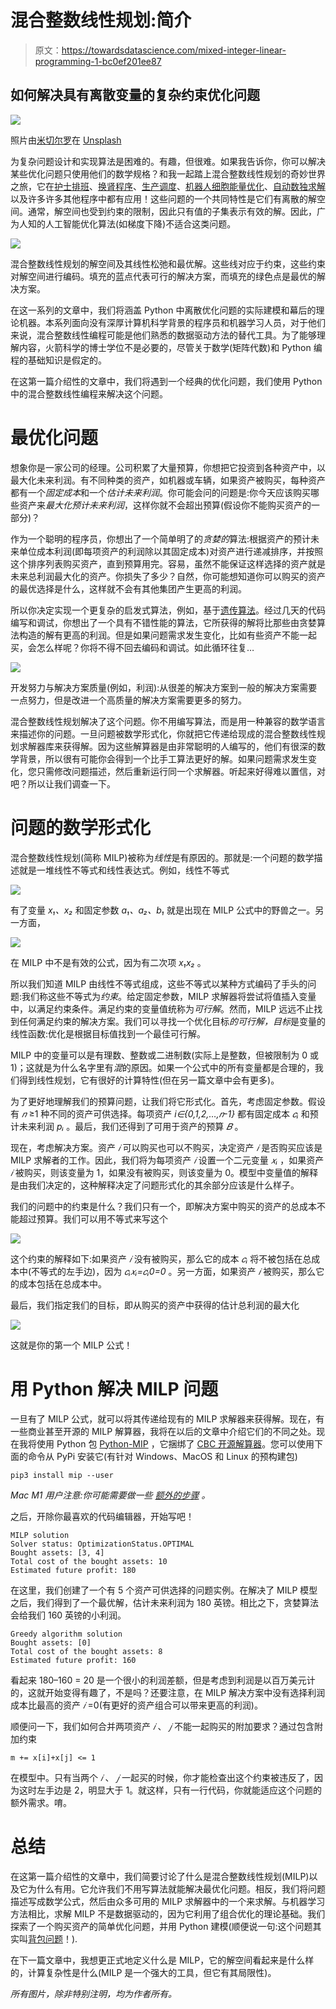 # 混合整数线性规划:简介

> 原文：<https://towardsdatascience.com/mixed-integer-linear-programming-1-bc0ef201ee87>

## 如何解决具有离散变量的复杂约束优化问题

![](img/a8f29336c47dd047664744fdc9e28621.png)

照片由[米切尔罗](https://unsplash.com/@mitchel3uo?utm_source=medium&utm_medium=referral)在 [Unsplash](https://unsplash.com?utm_source=medium&utm_medium=referral)

为复杂问题设计和实现算法是困难的。有趣，但很难。如果我告诉你，你可以解决某些优化问题只使用他们的数学规格？和我一起踏上混合整数线性规划的奇妙世界之旅，它在[护士排班](https://www.researchgate.net/publication/220366435_The_State_of_the_Art_of_Nurse_Rostering)、[换肾程序](https://www.ncbi.nlm.nih.gov/pmc/articles/PMC4311855/)、[生产调度](http://egon.cheme.cmu.edu/Papers/HaderaHarjunkoski_SteelProdElec.pdf)、[机器人细胞能量优化](https://arxiv.org/pdf/1802.05925.pdf)、[自动数独求解](/using-integer-linear-programming-to-solve-sudoku-puzzles-15e9d2a70baa)以及许多许多其他程序中都有应用！这些问题的一个共同特性是它们有离散的解空间。通常，解空间也受到约束的限制，因此只有值的子集表示有效的解。因此，广为人知的人工智能优化算法(如梯度下降)不适合这类问题。

![](img/81577097ebf94e43b30de45042ecdbd7.png)

混合整数线性规划的解空间及其线性松弛和最优解。这些线对应于约束，这些约束对解空间进行编码。填充的蓝点代表可行的解决方案，而填充的绿色点是最优的解决方案。

在这一系列的文章中，我们将涵盖 Python 中离散优化问题的实际建模和幕后的理论机器。本系列面向没有深厚计算机科学背景的程序员和机器学习人员，对于他们来说，混合整数线性编程可能是他们熟悉的数据驱动方法的替代工具。为了能够理解内容，火箭科学的博士学位不是必要的，尽管关于数学(矩阵代数)和 Python 编程的基础知识是假定的。

在这第一篇介绍性的文章中，我们将遇到一个经典的优化问题，我们使用 Python 中的混合整数线性编程来解决这个问题。

# 最优化问题

想象你是一家公司的经理。公司积累了大量预算，你想把它投资到各种资产中，以最大化未来利润。有不同种类的资产，如机器或车辆，如果资产被购买，每种资产都有一个*固定成本*和一个*估计未来利润*。你可能会问的问题是:你今天应该购买哪些资产来*最大化预计未来利润*，这样你就不会超出预算(假设你不能购买资产的一部分)？

作为一个聪明的程序员，你想出了一个简单明了的*贪婪的*算法:根据资产的预计未来单位成本利润(即每项资产的利润除以其固定成本)对资产进行递减排序，并按照这个排序列表购买资产，直到预算用完。容易，虽然不能保证这样选择的资产就是未来总利润最大化的资产。你损失了多少？自然，你可能想知道你可以购买的资产的最优选择是什么，这样就不会有其他集团产生更高的利润。

所以你决定实现一个更复杂的启发式算法，例如，基于[遗传算法](https://mpatacchiola.github.io/blog/2017/03/14/dissecting-reinforcement-learning-5.html)。经过几天的代码编写和调试，你想出了一个具有不错性能的算法，它所获得的解将比那些由贪婪算法构造的解有更高的利润。但是如果问题需求发生变化，比如有些资产不能一起买，会怎么样呢？你将不得不回去编码和调试。如此循环往复…

![](img/e22a44986b38ab850d7ddd82ca4fb0a2.png)

开发努力与解决方案质量(例如，利润):从很差的解决方案到一般的解决方案需要一点努力，但是改进一个高质量的解决方案需要更多的努力。

混合整数线性规划解决了这个问题。你不用编写算法，而是用一种兼容的数学语言来描述你的问题。一旦问题被数学形式化，你就把它传递给现成的混合整数线性规划求解器库来获得解。因为这些解算器是由非常聪明的人编写的，他们有很深的数学背景，所以很有可能你会得到一个比手工算法更好的解。如果问题需求发生变化，您只需修改问题描述，然后重新运行同一个求解器。听起来好得难以置信，对吧？所以让我们调查一下。

# 问题的数学形式化

混合整数线性规划(简称 MILP)被称为*线性*是有原因的。那就是:一个问题的数学描述就是一堆线性不等式和线性表达式。例如，线性不等式

![](img/eb08d63f048ccefbf0f9fc16dcff87e1.png)

有了变量 *x₁、x₂* 和固定参数 *a₁、a₂、b₁* 就是出现在 MILP 公式中的野兽之一。另一方面，

![](img/c10e3d83b55945847164ee61c086897c.png)

在 MILP 中不是有效的公式，因为有二次项 *x₁x₂* 。

所以我们知道 MILP 由线性不等式组成，这些不等式以某种方式编码了手头的问题:我们称这些不等式为*约束*。给定固定参数，MILP 求解器将尝试将值插入变量中，以满足约束条件。满足约束的变量值统称为*可行解*。然而，MILP 远远不止找到任何满足约束的解决方案。我们可以寻找一个优化目标*的可行解，目标*是变量的线性函数:优化是根据目标值找到一个最佳可行解。

MILP 中的变量可以是有理数、整数或二进制数(实际上是整数，但被限制为 0 或 1)；这就是为什么名字里有*混*的原因。如果一个公式中的所有变量都是合理的，我们得到线性规划，它有很好的计算特性(但在另一篇文章中会有更多)。

为了更好地理解我们的预算问题，让我们将它形式化。首先，考虑固定参数。假设有 *𝑛* ≥1 种不同的资产可供选择。每项资产 *i∈{0,1,2,…,𝑛-1}* 都有固定成本 *𝑐ᵢ* 和预计未来利润 *pᵢ* 。最后，我们还得到了可用于资产的预算 *𝐵* 。

现在，考虑解决方案。资产 *𝑖* 可以购买也可以不购买，决定资产 *𝑖* 是否购买应该是 MILP 求解者的工作。因此，我们将为每项资产 *𝑖* 设置一个二元变量 *𝑥ᵢ* ，如果资产 *𝑖* 被购买，则该变量为 1，如果没有被购买，则该变量为 0。模型中变量值的解释是由我们决定的，这种解释决定了问题形式化的其余部分应该是什么样子。

我们的问题中的约束是什么？我们只有一个，即解决方案中购买的资产的总成本不能超过预算。我们可以用不等式来写这个

![](img/24eda6e4f310f8f76cb9569430fff214.png)

这个约束的解释如下:如果资产 *𝑖* 没有被购买，那么它的成本 *𝑐ᵢ* 将不被包括在总成本中(不等式的左手边)，因为 *𝑐ᵢ𝑥ᵢ=𝑐ᵢ0=0* 。另一方面，如果资产 *𝑖* 被购买，那么它的成本包括在总成本中。

最后，我们指定我们的目标，即从购买的资产中获得的估计总利润的最大化

![](img/c8ee515624ad5506fb281574cfae8217.png)

这就是你的第一个 MILP 公式！

# 用 Python 解决 MILP 问题

一旦有了 MILP 公式，就可以将其传递给现有的 MILP 求解器来获得解。现在，有一些商业甚至开源的 MILP 解算器，我将在以后的文章中介绍它们的不同之处。现在我将使用 Python 包 [Python-MIP](https://www.python-mip.com/) ，它捆绑了 [CBC 开源解算器](https://github.com/coin-or/Cbc)。您可以使用下面的命令从 PyPi 安装它(有针对 Windows、MacOS 和 Linux 的预构建包)

```
pip3 install mip --user
```

*Mac M1 用户注意:你可能需要做一些* [*额外的步骤*](https://github.com/coin-or/python-mip/issues/165#issuecomment-1058946026) *。*

之后，开除你最喜欢的代码编辑器，开始写吧！

```
MILP solution
Solver status: OptimizationStatus.OPTIMAL
Bought assets: [3, 4]
Total cost of the bought assets: 10
Estimated future profit: 180
```

在这里，我们创建了一个有 5 个资产可供选择的问题实例。在解决了 MILP 模型之后，我们得到了一个最优解，估计未来利润为 180 英镑。相比之下，贪婪算法会给我们 160 英镑的小利润。

```
Greedy algorithm solution
Bought assets: [0]
Total cost of the bought assets: 8
Estimated future profit: 160
```

看起来 180–160 = 20 是一个很小的利润差额，但是考虑到利润是以百万美元计的，这就开始变得有趣了，不是吗？还要注意，在 MILP 解决方案中没有选择利润成本比最高的资产 *𝑖* =0(有更好的资产组合可以带来更高的利润)。

顺便问一下，我们如何合并两项资产 *𝑖* 、 *𝑗* 不能一起购买的附加要求？通过包含附加约束

```
m += x[i]+x[j] <= 1
```

在模型中。只有当两个 *𝑖* 、 *𝑗* 一起买的时候，你才能检查出这个约束被违反了，因为这时左手边是 2，明显大于 1。就这样，只有一行代码，你就能适应这个问题的额外需求。唷。

# 总结

在这第一篇介绍性的文章中，我们简要讨论了什么是混合整数线性规划(MILP)以及它为什么有用。它允许我们不用写算法就能解决最优化问题。相反，我们将问题描述写成数学公式，然后由众多可用的 MILP 求解器中的一个来求解。与机器学习方法相比，求解 MILP 不是数据驱动的，因为它利用了组合优化的理论基础。我们探索了一个购买资产的简单优化问题，并用 Python 建模(顺便说一句:这个问题其实叫[背包问题](http://www.or.deis.unibo.it/kp/Chapter2.pdf)！).

在下一篇文章中，我想更正式地定义什么是 MILP，它的解空间看起来是什么样的，计算复杂性是什么(MILP 是一个强大的工具，但它有其局限性)。

*所有图片，除非特别注明，均为作者所有。*